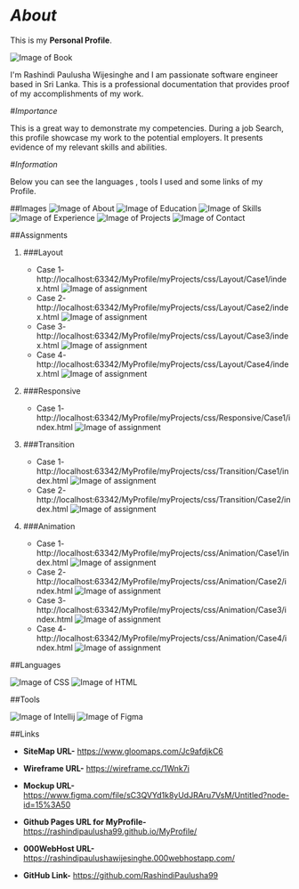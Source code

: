 # *About*
This is my **Personal Profile**.

![Image of Book](assets/images/360_F_229326775_dv1D8QAGaIpyrhnniBjmQZcVDwxkhPVA.jpg) 

I'm Rashindi Paulusha Wijesinghe and I am passionate software engineer based in Sri Lanka.
This is a professional documentation that provides proof of my accomplishments of my work.

#*Importance*

This is a great way to demonstrate my competencies. During a job Search, this profile showcase my work to the potential employers.
It presents evidence of my relevant skills and abilities.

#*Information*

Below you can see the languages , tools I used and some links of my Profile.

##Images
![Image of About](assets/logo/css__2_-removebg-preview.png)
![Image of Education](assets/logo/css__2_-removebg-preview.png)
![Image of Skills](assets/logo/css__2_-removebg-preview.png)
![Image of Experience](assets/logo/css__2_-removebg-preview.png)
![Image of Projects](assets/logo/css__2_-removebg-preview.png)
![Image of Contact](assets/logo/css__2_-removebg-preview.png)

##Assignments

1. ###Layout
    * Case 1- http://localhost:63342/MyProfile/myProjects/css/Layout/Case1/index.html
![Image of assignment](assets/images/CSS_Assignment1.png)
    * Case 2- http://localhost:63342/MyProfile/myProjects/css/Layout/Case2/index.html
![Image of assignment](assets/images/case2.png)
    * Case 3- http://localhost:63342/MyProfile/myProjects/css/Layout/Case3/index.html
![Image of assignment](assets/images/case3.png)
    * Case 4- http://localhost:63342/MyProfile/myProjects/css/Layout/Case4/index.html
![Image of assignment](assets/images/case4.png)
    
2. ###Responsive
    * Case 1- http://localhost:63342/MyProfile/myProjects/css/Responsive/Case1/index.html
![Image of assignment](assets/images/case5.png)
        
3. ###Transition
    * Case 1- http://localhost:63342/MyProfile/myProjects/css/Transition/Case1/index.html
![Image of assignment](assets/images/case6.png)
    * Case 2- http://localhost:63342/MyProfile/myProjects/css/Transition/Case2/index.html
![Image of assignment](assets/images/case7.png)
    
4. ###Animation
    * Case 1- http://localhost:63342/MyProfile/myProjects/css/Animation/Case1/index.html
![Image of assignment](assets/images/case8.png)
    * Case 2- http://localhost:63342/MyProfile/myProjects/css/Animation/Case2/index.html
![Image of assignment](assets/images/case9.png)
    * Case 3- http://localhost:63342/MyProfile/myProjects/css/Animation/Case3/index.html
![Image of assignment](assets/images/case10.png)
    * Case 4- http://localhost:63342/MyProfile/myProjects/css/Animation/Case4/index.html
![Image of assignment](assets/images/case11.png)   

##Languages

![Image of CSS](assets/logo/css__2_-removebg-preview.png)
![Image of HTML](assets/logo/html%20(2).png)

##Tools

![Image of Intellij](assets/logo/IntelliJ_IDEA_Icon.svg-removebg-preview.png)
![Image of Figma](assets/logo/figma-removebg-preview.png)

##Links

* **SiteMap URL-** https://www.gloomaps.com/Jc9afdjkC6

* **Wireframe URL-** https://wireframe.cc/1Wnk7i

* **Mockup URL-** https://www.figma.com/file/sC3QVYd1k8yUdJRAru7VsM/Untitled?node-id=15%3A50

* **Github Pages URL for MyProfile-** https://rashindipaulusha99.github.io/MyProfile/

* **000WebHost URL-** https://rashindipaulushawijesinghe.000webhostapp.com/

* **GitHub Link-** https://github.com/RashindiPaulusha99








